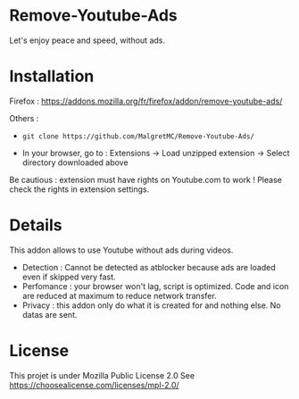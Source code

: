 # Remove-Youtube-Ads
Let's enjoy peace and speed, without ads.

# Installation

Firefox : https://addons.mozilla.org/fr/firefox/addon/remove-youtube-ads/

Others : 

-     git clone https://github.com/MalgretMC/Remove-Youtube-Ads/
- In your browser, go to : Extensions -> Load unzipped extension -> Select directory downloaded above

Be cautious : extension must have rights on Youtube.com to work ! 
              Please check the rights in extension settings.

# Details

This addon allows to use Youtube without ads during videos.

- Detection : Cannot be detected as atblocker because ads are loaded even if skipped very fast.
- Perfomance : your browser won't lag, script is optimized. Code and icon are reduced at maximum to reduce network transfer.
- Privacy : this addon only do what it is created for and nothing else. No datas are sent.

# License

This projet is under Mozilla Public License 2.0
See https://choosealicense.com/licenses/mpl-2.0/

